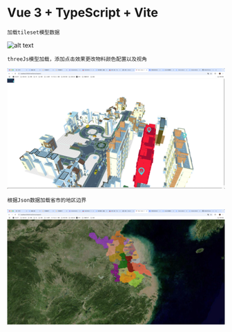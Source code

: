 # Vue 3 + TypeScript + Vite

`加载tileset模型数据`

![alt text](image.png)

`threeJs模型加载，添加点击效果更改物料颜色配置以及视角`

![alt text](image-1.png)

`根据Json数据加载省市的地区边界`

![alt text](image-2.png)
